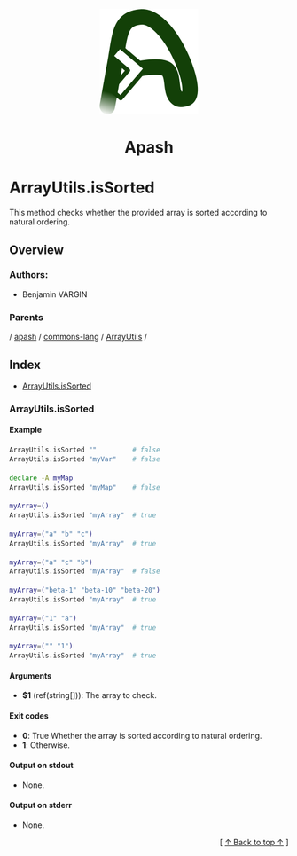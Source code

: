 
<div align='center' id='apash-top'>
  <a href='https://github.com/hastec-fr/apash'>
    <img alt='apash-logo' src='../../../../../../../assets/apash-logo.svg'/>
  </a>

  # Apash
</div>

# ArrayUtils.isSorted

This method checks whether the provided array is sorted according to natural ordering.

## Overview

### Authors:
* Benjamin VARGIN

### Parents
<!-- apash.parentBegin -->
[](../../../../.md) / [apash](../../../apash.md) / [commons-lang](../../commons-lang.md) / [ArrayUtils](../ArrayUtils.md) / 
<!-- apash.parentEnd -->

## Index

* [ArrayUtils.isSorted](#arrayutilsissorted)

### ArrayUtils.isSorted

#### Example
```bash
ArrayUtils.isSorted ""         # false
ArrayUtils.isSorted "myVar"    # false

declare -A myMap
ArrayUtils.isSorted "myMap"    # false

myArray=()
ArrayUtils.isSorted "myArray"  # true

myArray=("a" "b" "c")
ArrayUtils.isSorted "myArray"  # true

myArray=("a" "c" "b")
ArrayUtils.isSorted "myArray"  # false

myArray=("beta-1" "beta-10" "beta-20")
ArrayUtils.isSorted "myArray"  # true

myArray=("1" "a")
ArrayUtils.isSorted "myArray"  # true

myArray=("" "1")
ArrayUtils.isSorted "myArray"  # true
```

#### Arguments

* **$1** (ref(string[])): The array to check.

#### Exit codes

* **0**: True Whether the array is sorted according to natural ordering.
* **1**: Otherwise.

#### Output on stdout

* None.

#### Output on stderr

* None.


  <div align='right'>[ <a href='#apash-top'>↑ Back to top ↑</a> ]</div>

